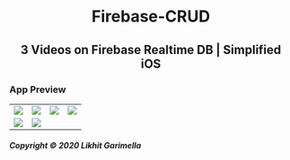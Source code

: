 <h1 align="center">
Firebase-CRUD
</h1>
<h2 align="center">
3 Videos on Firebase Realtime DB | Simplified iOS
</h2>

### App Preview
<table>
  <tr>
    <td><img src="https://github.com/likhitgarimella/Firebase-CRUD-Redo/blob/master/Screenshots/1.png"></td>
    <td><img src="https://github.com/likhitgarimella/Firebase-CRUD-Redo/blob/master/Screenshots/2.png"></td>
    <td><img src="https://github.com/likhitgarimella/Firebase-CRUD-Redo/blob/master/Screenshots/3.png"></td>
    <td><img src="https://github.com/likhitgarimella/Firebase-CRUD-Redo/blob/master/Screenshots/4.png"></td>
  </tr>
  <tr>
    <td><img src="https://github.com/likhitgarimella/Firebase-CRUD-Redo/blob/master/Screenshots/5.png"></td>
    <td><img src="https://github.com/likhitgarimella/Firebase-CRUD-Redo/blob/master/Screenshots/6.png"></td>
  </tr>
</table>

##### Copyright © 2020 Likhit Garimella
